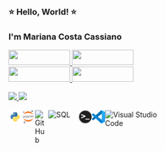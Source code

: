 ### ⭐ Hello, World! ⭐
### I'm Mariana Costa Cassiano

<div> 
    <a href="https://www.linkedin.com/in/marianacostacss/" target="_blank">
      <img src="https://img.shields.io/badge/-LinkedIn-%230077B5?style=for-the-badge&logo=linkedin&logoColor=white" style="width: 121px; height: 30px;">
    </a>
    <a href="https://drive.google.com/file/d/1d1HJ32t9p-fpvicStjgSO2Hxo25pWInb/view?usp=sharing" target="_blank">
      <img src="https://img.shields.io/badge/Curr%C3%ADculo-%23FF6347?style=for-the-badge&logo=readme&logoColor=white" style="width: 121px; height: 30px;">
    </a>
</div>
<div>
    <a href="https://www.kaggle.com/marianacostacss" target="_blank">
      <img src="https://img.shields.io/badge/-Kaggle-%2320BEFF?style=for-the-badge&logo=kaggle&logoColor=white" style="width: 121px; height: 30px;">
    </a>
    <a href="https://www.youtube.com/@marianacostacss" target="_blank">
      <img src="https://img.shields.io/badge/-YouTube-%23FF0000?style=for-the-badge&logo=youtube&logoColor=white" style="width: 121px; height: 30px;">
    </a>
</div>

<br>
<div>
  <a href="https://github.com/marianacostacss" target="_blank">
    <img height="180em" src="https://github-readme-stats.vercel.app/api?username=marianacostacss&show_icons=true&include_all_commits=true&count_private=true&theme=dracula"/>
  </a>
  <img height="180em" src="https://github-readme-stats.vercel.app/api/top-langs/?username=marianacostacss&layout=compact&langs_count=7&theme=dracula"/>
  <br>
</div>

<div>
    <br>
<img align="left" alt="Python" width="26px" src="https://raw.githubusercontent.com/github/explore/80688e429a7d4ef2fca1e82350fe8e3517d3494d/topics/python/python.png" />
<img align="left" alt="JupyterNotebook" width="26px" src="https://raw.githubusercontent.com/github/explore/80688e429a7d4ef2fca1e82350fe8e3517d3494d/topics/jupyter-notebook/jupyter-notebook.png" />
<img align="left" alt="GitHub" width="26px" src="https://img.icons8.com/ios_filled/512/228BE6/github.png" />
<img align="left" alt="SQL" width="60px" src="https://upload.wikimedia.org/wikipedia/commons/thumb/8/87/Sql_data_base_with_logo.png/640px-Sql_data_base_with_logo.png" />
<img align="left" alt="Terminal" width="26px" src="https://raw.githubusercontent.com/github/explore/80688e429a7d4ef2fca1e82350fe8e3517d3494d/topics/terminal/terminal.png" />
<img align="left" alt="Visual Studio Code" width="26px" src="https://raw.githubusercontent.com/github/explore/80688e429a7d4ef2fca1e82350fe8e3517d3494d/topics/visual-studio-code/visual-studio-code.png" />
<img align="left" alt="Visual Studio Code" width="110px" src="https://jupyterlab.readthedocs.io/en/latest/_static/logo-rectangle-dark.svg" />
<div>
